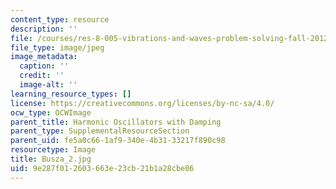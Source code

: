 ```yaml
---
content_type: resource
description: ''
file: /courses/res-8-005-vibrations-and-waves-problem-solving-fall-2012/9e287f012603663e23cb21b1a28cbe06_Busza_2.jpg
file_type: image/jpeg
image_metadata:
  caption: ''
  credit: ''
  image-alt: ''
learning_resource_types: []
license: https://creativecommons.org/licenses/by-nc-sa/4.0/
ocw_type: OCWImage
parent_title: Harmonic Oscillators with Damping
parent_type: SupplementalResourceSection
parent_uid: fe5a0c66-1af9-340e-4b31-33217f890c98
resourcetype: Image
title: Busza_2.jpg
uid: 9e287f01-2603-663e-23cb-21b1a28cbe06
---
```


